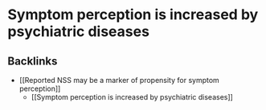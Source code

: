 # Symptom perception is increased by psychiatric diseases

## Backlinks
* [[Reported NSS may be a marker of propensity for symptom perception]]
	* [[Symptom perception is increased by psychiatric diseases]]

<!-- {BearID:6300D21C-830A-473B-BF08-085661634F20-11123-00002337C295E1B1} -->
